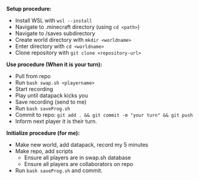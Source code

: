 **Setup procedure:**
- Install WSL with `wsl --install`
- Navigate to .minecraft directory (using `cd <path>`)
- Navigate to /saves subdirectory
- Create world directory with `mkdir <worldname>`
- Enter directory with `cd <worldname>`
- Clone repository with `git clone <repository-url>`

**Use procedure (When it is your turn):**
- Pull from repo
- Run `bash swap.sh <playername>`
- Start recording
- Play until datapack kicks you
- Save recording (send to me)
- Run `bash saveProg.sh`
- Commit to repo: `git add . && git commit -m "your turn" && git push`
- Inform next player it is their turn.

**Initialize procedure (for me):**
- Make new world, add datapack, record my 5 minutes
- Make repo, add scripts
  - Ensure all players are in swap.sh database
  - Ensure all players are collaborators on repo
- Run `bash saveProg.sh` and commit.
